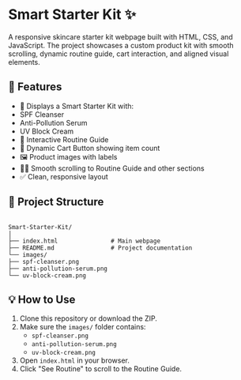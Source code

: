 # Smart Starter Kit ✨

A responsive skincare starter kit webpage built with HTML, CSS, and JavaScript. The project showcases a custom product kit with smooth scrolling, dynamic routine guide, cart interaction, and aligned visual elements.

## 🚀 Features

- 🧴 Displays a Smart Starter Kit with:
- SPF Cleanser
- Anti-Pollution Serum
- UV Block Cream
- 🧭 Interactive Routine Guide
- 🛒 Dynamic Cart Button showing item count
- 🖼 Product images with labels
- 🧘‍♀️ Smooth scrolling to Routine Guide and other sections
- ✅ Clean, responsive layout

## 📁 Project Structure

```

Smart-Starter-Kit/
│
├── index.html               # Main webpage
├── README.md                # Project documentation
└── images/
├── spf-cleanser.png
├── anti-pollution-serum.png
└── uv-block-cream.png

```

## 💡 How to Use

1. Clone this repository or download the ZIP.
2. Make sure the `images/` folder contains:
   - `spf-cleanser.png`
   - `anti-pollution-serum.png`
   - `uv-block-cream.png`
3. Open `index.html` in your browser.
4. Click "See Routine" to scroll to the Routine Guide.
